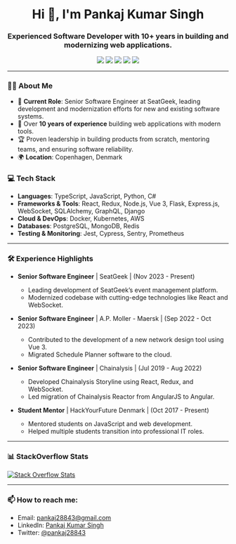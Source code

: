 <h1 align="center">Hi 👋, I'm Pankaj Kumar Singh</h1>
<h3 align="center">Experienced Software Developer with 10+ years in building and modernizing web applications.</h3>

<p align="center">
  <a href="https://www.linkedin.com/in/pankaj28843/" target="_blank"><img src="https://img.shields.io/badge/LinkedIn-Profile-blue?logo=linkedin"></a>
  <a href="https://github.com/pankaj28843" target="_blank"><img src="https://img.shields.io/badge/GitHub-Profile-black?logo=github"></a>
  <a href="https://stackoverflow.com/users/353550/pankaj28843" target="_blank"><img src="https://img.shields.io/badge/StackOverflow-Profile-orange?logo=stackoverflow"></a>
  <a href="https://medium.com/@pankaj28843" target="_blank"><img src="https://img.shields.io/badge/Medium-Profile-black?logo=medium"></a>
  <a href="https://twitter.com/pankaj28843" target="_blank"><img src="https://img.shields.io/badge/Twitter-Profile-blue?logo=twitter"></a>
</p>

---

### 👨‍💻 About Me
- 💼 **Current Role**: Senior Software Engineer at SeatGeek, leading development and modernization efforts for new and existing software systems.
- 🚀 Over **10 years of experience** building web applications with modern tools.
- 🏆 Proven leadership in building products from scratch, mentoring teams, and ensuring software reliability.
- 🌍 **Location**: Copenhagen, Denmark

### 💻 Tech Stack
- **Languages**: TypeScript, JavaScript, Python, C#
- **Frameworks & Tools**: React, Redux, Node.js, Vue 3, Flask, Express.js, WebSocket, SQLAlchemy, GraphQL, Django
- **Cloud & DevOps**: Docker, Kubernetes, AWS
- **Databases**: PostgreSQL, MongoDB, Redis
- **Testing & Monitoring**: Jest, Cypress, Sentry, Prometheus

---

### 🛠️ Experience Highlights
- **Senior Software Engineer** | SeatGeek | (Nov 2023 - Present)
  - Leading development of SeatGeek’s event management platform.
  - Modernized codebase with cutting-edge technologies like React and WebSocket.

- **Senior Software Engineer** | A.P. Moller - Maersk | (Sep 2022 - Oct 2023)
  - Contributed to the development of a new network design tool using Vue 3.
  - Migrated Schedule Planner software to the cloud.

- **Senior Software Engineer** | Chainalysis | (Jul 2019 - Aug 2022)
  - Developed Chainalysis Storyline using React, Redux, and WebSocket.
  - Led migration of Chainalysis Reactor from AngularJS to Angular.

- **Student Mentor** | HackYourFuture Denmark | (Oct 2017 - Present)
  - Mentored students on JavaScript and web development.
  - Helped multiple students transition into professional IT roles.

---

### 📊 StackOverflow Stats

<a href="https://stackoverflow.com/users/353550/pankaj28843">
  <img src="https://stackoverflow-readme-profile.johannchopin.fr/api/cards?userID=353550&theme=dark&showBorder=true&titleColor=orange&borderColor=blue" alt="Stack Overflow Stats" />
</a>

---

### 📫 How to reach me:
- Email: pankaj28843@gmail.com
- LinkedIn: [Pankaj Kumar Singh](https://www.linkedin.com/in/pankaj28843)
- Twitter: [@pankaj28843](https://twitter.com/pankaj28843)
